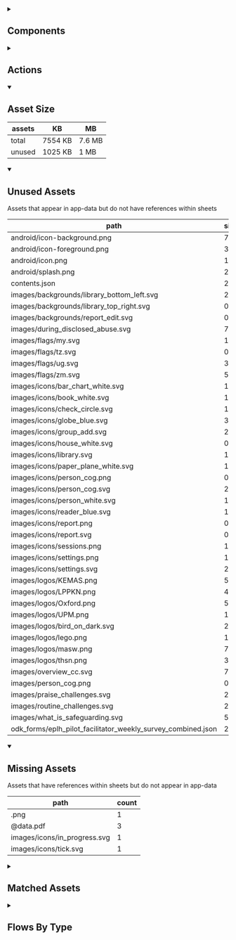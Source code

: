 <details >
<summary><h2>Components</h2></summary>

| type | count |
| --- | --- |
| accordion | 1 |
| accordion_section | 1 |
| audio | 2 |
| button | 79 |
| carousel | 2 |
| combo_box | 3 |
| data_items | 32 |
| debug_toggle | 1 |
| display_grid | 2 |
| display_group | 97 |
| drawer | 1 |
| google_sign_in_button | 2 |
| image | 12 |
| items | 27 |
| lottie_animation | 2 |
| navigation_bar | 2 |
| pdf | 1 |
| qr_code | 1 |
| radio_button_grid | 8 |
| round_button | 30 |
| select_text | 1 |
| set_variable | 652 |
| simple_checkbox | 2 |
| task_card | 3 |
| task_progress_bar | 2 |
| template | 164 |
| test | 1 |
| text | 155 |
| text_area | 2 |
| text_box | 24 |
| title | 35 |
| toggle_bar | 7 |
| update_action_list | 2 |
| video | 2 |
</details>

<details >
<summary><h2>Actions</h2></summary>

| type | count |
| --- | --- |
| add_data | 5 |
| app_update | 1 |
| auth | 2 |
| emit: completed | 31 |
| emit: force_reload | 4 |
| emit: force_reprocess | 13 |
| emit: force_restart | 5 |
| emit: server_sync | 4 |
| emit: set_language | 1 |
| emit: uncompleted | 72 |
| feedback | 13 |
| go_to | 34 |
| nav_stack | 3 |
| pop_up | 12 |
| reset_app | 1 |
| save_to_device | 4 |
| set_data | 19 |
| set_field | 56 |
| set_item | 6 |
| set_local | 24 |
| share | 2 |
| user | 3 |
</details>

<details open>
<summary><h2>Asset Size</h2></summary>

| assets | KB | MB |
| --- | --- | --- |
| total | 7554 KB | 7.6 MB |
| unused | 1025 KB | 1 MB |
</details>

<details open>
<summary><h2>Unused Assets</h2></summary>

Assets that appear in app-data but do not have references within sheets

| path | size_kb |
| --- | --- |
| android/icon-background.png | 7 |
| android/icon-foreground.png | 31.1 |
| android/icon.png | 108.2 |
| android/splash.png | 290.4 |
| contents.json | 2.8 |
| images/backgrounds/library_bottom_left.svg | 2.3 |
| images/backgrounds/library_top_right.svg | 0.3 |
| images/backgrounds/report_edit.svg | 0.2 |
| images/during_disclosed_abuse.svg | 7.7 |
| images/flags/my.svg | 1.4 |
| images/flags/tz.svg | 0.5 |
| images/flags/ug.svg | 3.9 |
| images/flags/zm.svg | 5.4 |
| images/icons/bar_chart_white.svg | 1.5 |
| images/icons/book_white.svg | 1.5 |
| images/icons/check_circle.svg | 1.2 |
| images/icons/globe_blue.svg | 3.9 |
| images/icons/group_add.svg | 2.2 |
| images/icons/house_white.svg | 0.4 |
| images/icons/library.svg | 1.7 |
| images/icons/paper_plane_white.svg | 1.4 |
| images/icons/person_cog.png | 0.8 |
| images/icons/person_cog.svg | 2.9 |
| images/icons/person_white.svg | 1.5 |
| images/icons/reader_blue.svg | 1.4 |
| images/icons/report.png | 0.5 |
| images/icons/report.svg | 0.8 |
| images/icons/sessions.png | 1.3 |
| images/icons/settings.png | 1.1 |
| images/icons/settings.svg | 2.4 |
| images/logos/KEMAS.png | 5.6 |
| images/logos/LPPKN.png | 41.2 |
| images/logos/Oxford.png | 50 |
| images/logos/UPM.png | 120.8 |
| images/logos/bird_on_dark.svg | 2.1 |
| images/logos/lego.png | 10.4 |
| images/logos/masw.png | 7.1 |
| images/logos/thsn.png | 35.5 |
| images/overview_cc.svg | 7.8 |
| images/person_cog.png | 0.8 |
| images/praise_challenges.svg | 20.6 |
| images/routine_challenges.svg | 20.5 |
| images/what_is_safeguarding.svg | 5.6 |
| odk_forms/eplh_pilot_facilitator_weekly_survey_combined.json | 209.4 |
</details>

<details open>
<summary><h2>Missing Assets</h2></summary>

Assets that have references within sheets but do not appear in app-data

| path | count |
| --- | --- |
| .png | 1 |
| @data.pdf | 3 |
| images/icons/in_progress.svg | 1 |
| images/icons/tick.svg | 1 |
</details>

<details >
<summary><h2>Matched Assets</h2></summary>

Assets that are used within sheets and also can be found in the synced asset data

| path | size_kb | count |
| --- | --- | --- |
| images/backgrounds/home_bottom_right.svg | 2.3 | 1 |
| images/backgrounds/home_top_left.svg | 2.4 | 2 |
| images/backgrounds/reports_top_right.svg | 2 | 1 |
| images/day_1_introduction.svg | 6.7 | 1 |
| images/day_3_check_in.svg | 6.5 | 1 |
| images/day_3_mh_stress_self_talk.svg | 5.4 | 5 |
| images/day_4_check_in.svg | 11.3 | 2 |
| images/faq_h_parents_insult.svg | 12.5 | 1 |
| images/faq_h_self_harm.svg | 14.9 | 1 |
| images/faq_no_participation_general.svg | 20.3 | 1 |
| images/flags/gb.svg | 0.5 | 2 |
| images/flags/mx.svg | 91.3 | 2 |
| images/how_to_report_abuse.svg | 12.2 | 1 |
| images/icons/add_circle.svg | 1 | 2 |
| images/icons/archive.svg | 0.9 | 1 |
| images/icons/arrow_back.svg | 0.5 | 1 |
| images/icons/arrow_forward.svg | 0.4 | 2 |
| images/icons/cancel.svg | 1.7 | 1 |
| images/icons/check_circle.png | 0.6 | 1 |
| images/icons/cog_white.svg | 3.6 | 2 |
| images/icons/content.svg | 7.2 | 1 |
| images/icons/delete.svg | 0.8 | 3 |
| images/icons/docs.svg | 0.7 | 1 |
| images/icons/download.svg | 0.7 | 2 |
| images/icons/download_white.svg | 0.7 | 1 |
| images/icons/edit.svg | 0.9 | 5 |
| images/icons/group_add_dark.svg | 2.3 | 1 |
| images/icons/help.svg | 2.6 | 1 |
| images/icons/home_white.svg | 1.7 | 1 |
| images/icons/key.svg | 5.5 | 2 |
| images/icons/library.png | 1 | 1 |
| images/icons/library_white.svg | 2.8 | 1 |
| images/icons/pencil_white.svg | 2 | 1 |
| images/icons/people_network.svg | 6.9 | 1 |
| images/icons/person_remove.svg | 1.5 | 1 |
| images/icons/profile_card.svg | 7.4 | 1 |
| images/icons/red_plus.svg | 0.6 | 1 |
| images/icons/share.svg | 2.3 | 2 |
| images/icons/unarchive.svg | 1.1 | 1 |
| images/icons/visibility.svg | 1.9 | 1 |
| images/icons/world.svg | 6.2 | 1 |
| images/logos/IDEMS.png | 84.6 | 1 |
| images/logos/PLH.png | 26.6 | 1 |
| images/logos/UNICEF.jpg | 27.7 | 1 |
| images/logos/bird_on_light.svg | 2 | 2 |
| images/logos/bird_white.svg | 1.9 | 1 |
| images/logos/nip.png | 11.9 | 1 |
| images/no_group_selected.svg | 13.5 | 1 |
| images/onboarding_cc.svg | 19.3 | 2 |
| images/one_on_one_challenges.svg | 13.1 | 1 |
| images/pcc_1.png | 171.2 | 1 |
| images/pcc_10.png | 162.5 | 1 |
| images/pcc_11.png | 187.1 | 1 |
| images/pcc_12.png | 155.9 | 1 |
| images/pcc_13.png | 177.2 | 1 |
| images/pcc_14.png | 176.3 | 1 |
| images/pcc_15.png | 169 | 1 |
| images/pcc_16.png | 161.6 | 1 |
| images/pcc_2.png | 170.9 | 1 |
| images/pcc_3.png | 171.1 | 1 |
| images/pcc_4.png | 162.4 | 1 |
| images/pcc_5.png | 176.5 | 1 |
| images/pcc_6.png | 168 | 1 |
| images/pcc_7.png | 171.9 | 1 |
| images/pcc_8.png | 179.8 | 1 |
| images/pcc_9.png | 158.4 | 1 |
| images/talk_feelings_challenges.svg | 19.3 | 1 |
| images/thoughts_feelings.png | 87.6 | 2 |
| lottie/gift_box.json | 94.2 | 2 |
| pdf/manual.pdf | 1213 | 1 |
| pdf/overview_guide_study.pdf | 2252.6 | 1 |
| pdf/peas.pdf | 590.3 | 1 |
| pdf/programme_details.pdf | 123 | 1 |
</details>

<details >
<summary><h2>Flows By Type</h2></summary>

| type | subtype | total |
| --- | --- | --- |
| data_list |  | 23 |
| data_list | app_config_language_list | 1 |
| data_list | generated | 5 |
| data_list | legal_terms | 2 |
| data_list | lifecycle_actions | 1 |
| data_pipe |  | 2 |
| data_pipe | generated | 57 |
| generator |  | 9 |
| global |  | 12 |
| global | legal_terms | 1 |
| template |  | 74 |
| template | generated | 124 |
| template | legal_terms | 4 |
| template | menu | 1 |
</details>